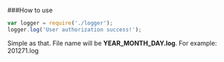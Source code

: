 ###How to use

```javascript
var logger = require('./logger');
logger.log('User authorization success!');
```

Simple as that. File name will be **YEAR_MONTH_DAY.log**. For example: 201271.log